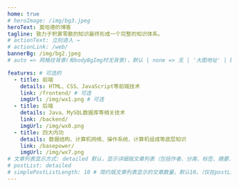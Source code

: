 ```yaml
---
home: true
# heroImage: /img/bg3.jpeg
heroText: 莫哈德的博客
tagline: 致力于积累零散的知识最终形成一个完整的知识体系。
# actionText: 立刻进入 →
# actionLink: /web/
bannerBg: /img/bg2.jpeg
# auto => 网格纹背景(有bodyBgImg时无背景)，默认 | none => 无 | '大图地址' | background: 自定义背景样式       提示：如发现文本颜色不适应你的背景时可以到palette.styl修改$bannerTextColor变量

features: # 可选的
  - title: 前端
    details: HTML、CSS、JavaScript等前端技术
    link: /frontend/ # 可选
    imgUrl: /img/wx1.png # 可选
  - title: 后端
    details: Java、MySQL数据库等相关技术
    link: /backend/
    imgUrl: /img/wx8.png
  - title: 四大内功
    details: 数据结构、计算机网络、操作系统、计算机组成等底层知识
    link: /basepower/
    imgUrl: /img/wx7.png
# 文章列表显示方式: detailed 默认，显示详细版文章列表（包括作者、分类、标签、摘要、分页等）| simple => 显示简约版文章列表（仅标题和日期）| none 不显示文章列表
# postList: detailed
# simplePostListLength: 10 # 简约版文章列表显示的文章数量，默认10。（仅在postList设置为simple时生效）
---
```

